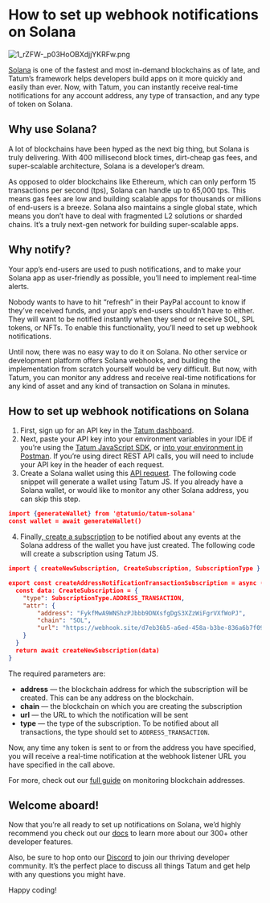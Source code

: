 # How to set up webhook notifications on Solana

![1_rZFW-_p03HoOBXdjjYKRFw.png](https://stoplight.io/api/v1/projects/cHJqOjExNjE4OQ/images/quu02rTcS4E)

[Solana](https://solana.com/) is one of the fastest and most in-demand blockchains as of late, and Tatum’s framework helps developers build apps on it more quickly and easily than ever. Now, with Tatum, you can instantly receive real-time notifications for any account address, any type of transaction, and any type of token on Solana.

## Why use Solana?

A lot of blockchains have been hyped as the next big thing, but Solana is truly delivering. With 400 millisecond block times, dirt-cheap gas fees, and super-scalable architecture, Solana is a developer’s dream.

As opposed to older blockchains like Ethereum, which can only perform 15 transactions per second (tps), Solana can handle up to 65,000 tps. This means gas fees are low and building scalable apps for thousands or millions of end-users is a breeze. Solana also maintains a single global state, which means you don’t have to deal with fragmented L2 solutions or sharded chains. It’s a truly next-gen network for building super-scalable apps.

## Why notify?

Your app’s end-users are used to push notifications, and to make your Solana app as user-friendly as possible, you’ll need to implement real-time alerts.

Nobody wants to have to hit “refresh” in their PayPal account to know if they’ve received funds, and your app’s end-users shouldn’t have to either. They will want to be notified instantly when they send or receive SOL, SPL tokens, or NFTs. To enable this functionality, you’ll need to set up webhook notifications.

Until now, there was no easy way to do it on Solana. No other service or development platform offers Solana webhooks, and building the implementation from scratch yourself would be very difficult. But now, with Tatum, you can monitor any address and receive real-time notifications for any kind of asset and any kind of transaction on Solana in minutes.

## How to set up webhook notifications on Solana

1. First, sign up for an API key in the [Tatum dashboard](https://dashboard.tatum.io/login).
2. Next, paste your API key into your environment variables in your IDE if you’re using the [Tatum JavaScript SDK](https://tatum.io/tatum-js.html), or [into your environment in Postman](https://blog.tatum.io/getting-started-with-tatum-in-postman-71487f56e9c9). If you’re using direct REST API calls, you will need to include your API key in the header of each request.
3. Create a Solana wallet using this [API request](https://docs.tatum.io/rest/blockchain/generate-solana-wallet). The following code snippet will generate a wallet using Tatum JS. If you already have a Solana wallet, or would like to monitor any other Solana address, you can skip this step.

```json
import {generateWallet} from '@tatumio/tatum-solana'
const wallet = await generateWallet()
```
4. Finally,[ create a subscription](https://docs.tatum.io/rest/subscriptions/create-new-subscription) to be notified about any events at the Solana address of the wallet you have just created. The following code will create a subscription using Tatum JS.

```json
import { createNewSubscription, CreateSubscription, SubscriptionType } from '@tatumio/tatum'

export const createAddressNotificationTransactionSubscription = async () => {
  const data: CreateSubscription = {
    "type": SubscriptionType.ADDRESS_TRANSACTION,
    "attr": {
        "address": "FykfMwA9WNShzPJbbb9DNXsfgDgS3XZzWiFgrVXfWoPJ",
        "chain": "SOL",
        "url": "https://webhook.site/d7eb36b5-a6ed-458a-b3be-836a6b7f0918"
    }
  }
  return await createNewSubscription(data)
}
```

The required parameters are:
- **address** — the blockchain address for which the subscription will be created. This can be any address on the blockchain.
- **chain** — the blockchain on which you are creating the subscription
- **url** — the URL to which the notification will be sent
- **type** — the type of the subscription. To be notified about all transactions, the type should set to `ADDRESS_TRANSACTION`.

Now, any time any token is sent to or from the address you have specified, you will receive a real-time notification at the webhook listener URL you have specified in the call above.

For more, check out our [full guide](https://docs.tatum.io/guides/blockchain/how-to-monitor-transactions-at-any-address) on monitoring blockchain addresses.

## Welcome aboard!

Now that you’re all ready to set up notifications on Solana, we’d highly recommend you check out our [docs](https://docs.tatum.io/) to learn more about our 300+ other developer features.

Also, be sure to hop onto our [Discord](https://discord.com/invite/4TWtSP3vxU) to join our thriving developer community. It’s the perfect place to discuss all things Tatum and get help with any questions you might have.

Happy coding!
























